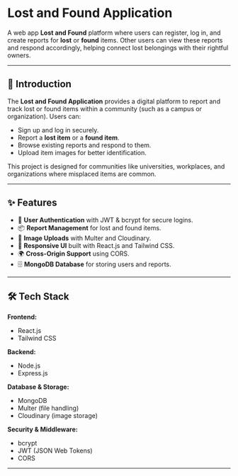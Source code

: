 # Lost and Found Application  

A web app **Lost and Found** platform where users can register, log in, and create reports for **lost** or **found** items. Other users can view these reports and respond accordingly, helping connect lost belongings with their rightful owners.  

---

## 🚀 Introduction  
The **Lost and Found Application** provides a digital platform to report and track lost or found items within a community (such as a campus or organization). Users can:  
- Sign up and log in securely.  
- Report a **lost item** or a **found item**.  
- Browse existing reports and respond to them.  
- Upload item images for better identification.  

This project is designed for communities like universities, workplaces, and organizations where misplaced items are common.  

---

## ✨ Features  
- 🔐 **User Authentication** with JWT & bcrypt for secure logins.  
- 📦 **Report Management** for lost and found items.  
- 📸 **Image Uploads** with Multer and Cloudinary.  
- 🎨 **Responsive UI** built with React.js and Tailwind CSS.  
- 🌍 **Cross-Origin Support** using CORS.  
- 🗄 **MongoDB Database** for storing users and reports.  

---

## 🛠 Tech Stack  

**Frontend:**  
- React.js  
- Tailwind CSS  

**Backend:**  
- Node.js  
- Express.js  

**Database & Storage:**  
- MongoDB  
- Multer (file handling)  
- Cloudinary (image storage)  

**Security & Middleware:**  
- bcrypt  
- JWT (JSON Web Tokens)  
- CORS  

---
